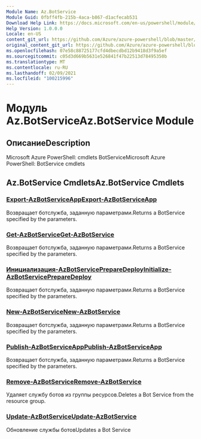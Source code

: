 ```yaml
---
Module Name: Az.BotService
Module Guid: 0fbff4fb-215b-4aca-b867-d1acfecab531
Download Help Link: https://docs.microsoft.com/en-us/powershell/module/az.botservice
Help Version: 1.0.0.0
Locale: en-US
content_git_url: https://github.com/Azure/azure-powershell/blob/master/src/BotService/help/Az.BotService.md
original_content_git_url: https://github.com/Azure/azure-powershell/blob/master/src/BotService/help/Az.BotService.md
ms.openlocfilehash: 07e58c88725177cfd4dbecdbd12b9418d3f9a5ef
ms.sourcegitcommit: c05d3d669b5631e526841f47b22513d78495350b
ms.translationtype: MT
ms.contentlocale: ru-RU
ms.lasthandoff: 02/09/2021
ms.locfileid: "100215996"
---
```

# <span data-ttu-id="ba998-101">Модуль Az.BotService</span><span class="sxs-lookup"><span data-stu-id="ba998-101">Az.BotService Module</span></span>
## <span data-ttu-id="ba998-102">Описание</span><span class="sxs-lookup"><span data-stu-id="ba998-102">Description</span></span>
<span data-ttu-id="ba998-103">Microsoft Azure PowerShell: cmdlets BotService</span><span class="sxs-lookup"><span data-stu-id="ba998-103">Microsoft Azure PowerShell: BotService cmdlets</span></span>

## <span data-ttu-id="ba998-104">Az.BotService Cmdlets</span><span class="sxs-lookup"><span data-stu-id="ba998-104">Az.BotService Cmdlets</span></span>
### [<span data-ttu-id="ba998-105">Export-AzBotServiceApp</span><span class="sxs-lookup"><span data-stu-id="ba998-105">Export-AzBotServiceApp</span></span>](Export-AzBotServiceApp.md)
<span data-ttu-id="ba998-106">Возвращает ботслужба, заданную параметрами.</span><span class="sxs-lookup"><span data-stu-id="ba998-106">Returns a BotService specified by the parameters.</span></span>

### [<span data-ttu-id="ba998-107">Get-AzBotService</span><span class="sxs-lookup"><span data-stu-id="ba998-107">Get-AzBotService</span></span>](Get-AzBotService.md)
<span data-ttu-id="ba998-108">Возвращает ботслужба, заданную параметрами.</span><span class="sxs-lookup"><span data-stu-id="ba998-108">Returns a BotService specified by the parameters.</span></span>

### [<span data-ttu-id="ba998-109">Инициализация-AzBotServicePrepareDeploy</span><span class="sxs-lookup"><span data-stu-id="ba998-109">Initialize-AzBotServicePrepareDeploy</span></span>](Initialize-AzBotServicePrepareDeploy.md)
<span data-ttu-id="ba998-110">Возвращает ботслужба, заданную параметрами.</span><span class="sxs-lookup"><span data-stu-id="ba998-110">Returns a BotService specified by the parameters.</span></span>

### [<span data-ttu-id="ba998-111">New-AzBotService</span><span class="sxs-lookup"><span data-stu-id="ba998-111">New-AzBotService</span></span>](New-AzBotService.md)
<span data-ttu-id="ba998-112">Возвращает ботслужба, заданную параметрами.</span><span class="sxs-lookup"><span data-stu-id="ba998-112">Returns a BotService specified by the parameters.</span></span>

### [<span data-ttu-id="ba998-113">Publish-AzBotServiceApp</span><span class="sxs-lookup"><span data-stu-id="ba998-113">Publish-AzBotServiceApp</span></span>](Publish-AzBotServiceApp.md)
<span data-ttu-id="ba998-114">Возвращает ботслужба, заданную параметрами.</span><span class="sxs-lookup"><span data-stu-id="ba998-114">Returns a BotService specified by the parameters.</span></span>

### [<span data-ttu-id="ba998-115">Remove-AzBotService</span><span class="sxs-lookup"><span data-stu-id="ba998-115">Remove-AzBotService</span></span>](Remove-AzBotService.md)
<span data-ttu-id="ba998-116">Удаляет службу ботов из группы ресурсов.</span><span class="sxs-lookup"><span data-stu-id="ba998-116">Deletes a Bot Service from the resource group.</span></span>

### [<span data-ttu-id="ba998-117">Update-AzBotService</span><span class="sxs-lookup"><span data-stu-id="ba998-117">Update-AzBotService</span></span>](Update-AzBotService.md)
<span data-ttu-id="ba998-118">Обновление службы ботов</span><span class="sxs-lookup"><span data-stu-id="ba998-118">Updates a Bot Service</span></span>

